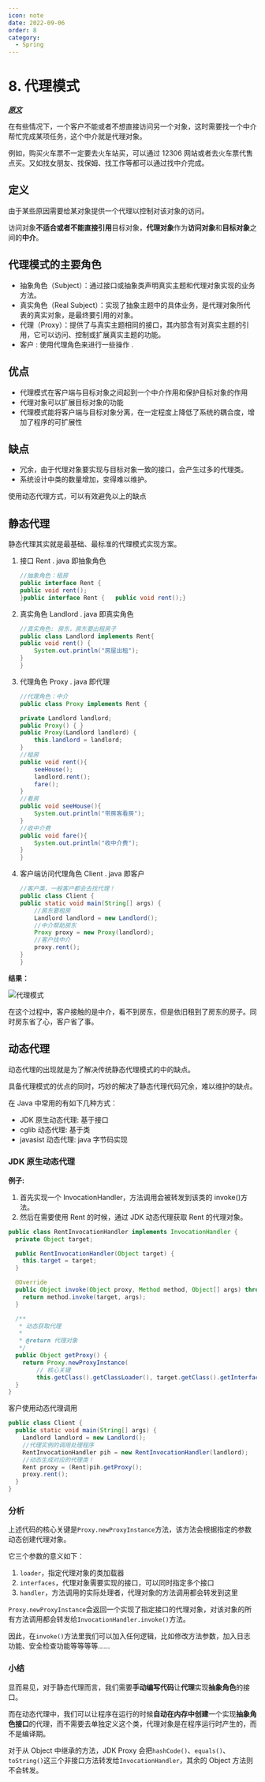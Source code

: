 ```yaml
---
icon: note
date: 2022-09-06
order: 8
category:
  - Spring
---
```


# 8. 代理模式

[**_原文_**](https://www.cnblogs.com/aduner/p/14646877.html#定义)

在有些情况下，一个客户不能或者不想直接访问另一个对象，这时需要找一个中介帮忙完成某项任务，这个中介就是代理对象。

例如，购买火车票不一定要去火车站买，可以通过 12306 网站或者去火车票代售点买。又如找女朋友、找保姆、找工作等都可以通过找中介完成。

## 定义

由于某些原因需要给某对象提供一个代理以控制对该对象的访问。

访问对象**不适合或者不能直接引用**目标对象，**代理对象**作为**访问对象**和**目标对象**之间的**中介**。

## 代理模式的主要角色

- 抽象角色（Subject）：通过接口或抽象类声明真实主题和代理对象实现的业务方法。
- 真实角色（Real Subject）：实现了抽象主题中的具体业务，是代理对象所代表的真实对象，是最终要引用的对象。
- 代理（Proxy）：提供了与真实主题相同的接口，其内部含有对真实主题的引用，它可以访问、控制或扩展真实主题的功能。
- 客户 : 使用代理角色来进行一些操作 .

## 优点

- 代理模式在客户端与目标对象之间起到一个中介作用和保护目标对象的作用
- 代理对象可以扩展目标对象的功能
- 代理模式能将客户端与目标对象分离，在一定程度上降低了系统的耦合度，增加了程序的可扩展性

## 缺点

- 冗余，由于代理对象要实现与目标对象一致的接口，会产生过多的代理类。
- 系统设计中类的数量增加，变得难以维护。

使用动态代理方式，可以有效避免以上的缺点

## 静态代理

静态代理其实就是最基础、最标准的代理模式实现方案。

1. 接口 Rent . java 即抽象角色

   ```java
   //抽象角色：租房
   public interface Rent {
   public void rent();
   }public interface Rent {   public void rent();}
   ```

2. 真实角色 Landlord . java 即真实角色

   ```java
   //真实角色: 房东，房东要出租房子
   public class Landlord implements Rent{
   public void rent() {
       System.out.println("房屋出租");
   }
   }
   ```

3. 代理角色 Proxy . java 即代理

   ```java
   //代理角色：中介
   public class Proxy implements Rent {

   private Landlord landlord;
   public Proxy() { }
   public Proxy(Landlord landlord) {
       this.landlord = landlord;
   }
   //租房
   public void rent(){
       seeHouse();
       landlord.rent();
       fare();
   }
   //看房
   public void seeHouse(){
       System.out.println("带房客看房");
   }
   //收中介费
   public void fare(){
       System.out.println("收中介费");
   }
   }
   ```

4. 客户端访问代理角色 Client . java 即客户

   ```java
   //客户类，一般客户都会去找代理！
   public class Client {
   public static void main(String[] args) {
       //房东要租房
       Landlord landlord = new Landlord();
       //中介帮助房东
       Proxy proxy = new Proxy(landlord);
       //客户找中介
       proxy.rent();
   }
   }
   ```

**结果：**

![代理模式](https://gcore.jsdelivr.net/gh/SurplusFate/guide_img@main/img/202209052233182.png)

在这个过程中，客户接触的是中介，看不到房东，但是依旧租到了房东的房子。同时房东省了心，客户省了事。

## 动态代理

动态代理的出现就是为了解决传统静态代理模式的中的缺点。

具备代理模式的优点的同时，巧妙的解决了静态代理代码冗余，难以维护的缺点。

在 Java 中常用的有如下几种方式：

- JDK 原生动态代理: 基于接口
- cglib 动态代理: 基于类
- javasist 动态代理: java 字节码实现

### JDK 原生动态代理

**例子:**

1. 首先实现一个 InvocationHandler，方法调用会被转发到该类的 invoke()方法。
2. 然后在需要使用 Rent 的时候，通过 JDK 动态代理获取 Rent 的代理对象。

```java
public class RentInvocationHandler implements InvocationHandler {
  private Object target;

  public RentInvocationHandler(Object target) {
    this.target = target;
  }

  @Override
  public Object invoke(Object proxy, Method method, Object[] args) throws Throwable {
    return method.invoke(target, args);
  }

  /**
   * 动态获取代理
   *
   * @return 代理对象
   */
  public Object getProxy() {
    return Proxy.newProxyInstance(
        // 核心关键
        this.getClass().getClassLoader(), target.getClass().getInterfaces(), this);
  }
}
```

客户使用动态代理调用

```java
public class Client {
  public static void main(String[] args) {
    Landlord landlord = new Landlord();
    //代理实例的调用处理程序
    RentInvocationHandler pih = new RentInvocationHandler(landlord);
    //动态生成对应的代理类！
    Rent proxy = (Rent)pih.getProxy();
    proxy.rent();
  }
}
```

### 分析

上述代码的核心关键是`Proxy.newProxyInstance`方法，该方法会根据指定的参数动态创建代理对象。

它三个参数的意义如下：

1. `loader`，指定代理对象的类加载器
2. `interfaces`，代理对象需要实现的接口，可以同时指定多个接口
3. `handler`，方法调用的实际处理者，代理对象的方法调用都会转发到这里

`Proxy.newProxyInstance`会返回一个实现了指定接口的代理对象，对该对象的所有方法调用都会转发给`InvocationHandler.invoke()`方法。

因此，在`invoke()`方法里我们可以加入任何逻辑，比如修改方法参数，加入日志功能、安全检查功能等等等等……

### 小结

显而易见，对于静态代理而言，我们需要**手动编写代码**让**代理**实现**抽象角色**的接口。

而在动态代理中，我们可以让程序在运行的时候**自动在内存中创建**一个实现**抽象角色接口**的代理，而不需要去单独定义这个类，代理对象是在程序运行时产生的，而不是编译期。

对于从 Object 中继承的方法，JDK Proxy 会把`hashCode()`、`equals()`、`toString()`这三个非接口方法转发给`InvocationHandler`，其余的 Object 方法则不会转发。
